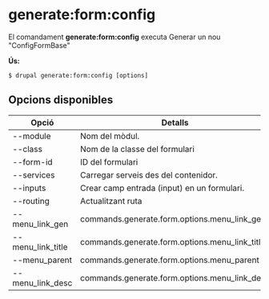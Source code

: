 # generate:form:config
El comandament **generate:form:config** executa Generar un nou "ConfigFormBase"

**Ús:**
```
$ drupal generate:form:config [options] 
```

## Opcions disponibles
Opció | Detalls
-------|-------------
--module | Nom del mòdul.
--class | Nom de la classe del formulari
--form-id | ID del formulari
--services | Carregar serveis des del contenidor.
--inputs | Crear camp entrada (input) en un formulari.
--routing | Actualitzant ruta
--menu_link_gen | commands.generate.form.options.menu_link_gen
--menu_link_title | commands.generate.form.options.menu_link_title
--menu_parent | commands.generate.form.options.menu_parent
--menu_link_desc | commands.generate.form.options.menu_link_desc

